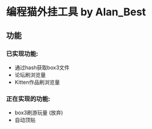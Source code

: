 # 编程猫外挂工具 by Alan_Best

## 功能
### 已实现功能:
- 通过hash获取box3文件
- 论坛刷浏览量
- Kitten作品刷浏览量
### 正在实现的功能:
- box3刷游玩量 (放弃)
- 自动顶贴